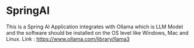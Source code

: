 # SpringAI
This is a Spring AI Application integrates with Ollama which is LLM Model and the software should be installed on the OS level like Windows, Mac and Linux.
Link : https://www.ollama.com/library/llama3
